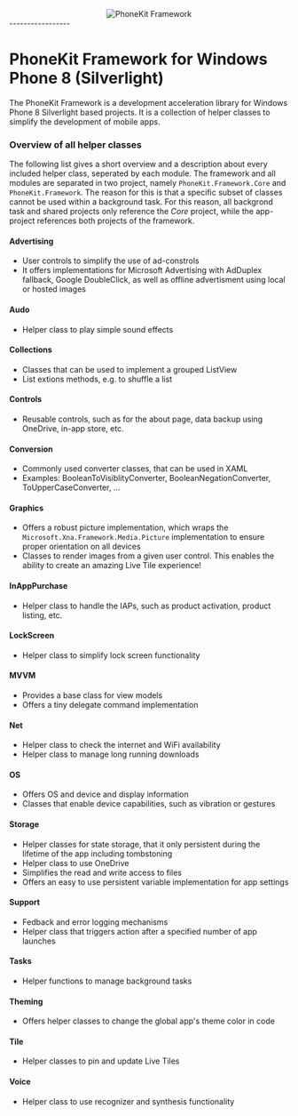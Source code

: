 <div align="center">
  <img src="https://github.com/bsautermeister/uwpcore.framework/blob/master/Assets/phonekit.png" alt="PhoneKit Framework"><br>
</div>
-----------------

# PhoneKit Framework for Windows Phone 8 (Silverlight)

The PhoneKit Framework is a development acceleration library for Windows Phone 8 Silverlight based projects. It is a collection of helper classes to simplify the development of mobile apps.

### Overview of all helper classes

The following list gives a short overview and a description about every included helper class, seperated by each module. The framework and all modules are separated in two project, namely `PhoneKit.Framework.Core` and `PhoneKit.Framework`. The reason for this is that a specific subset of classes cannot be used within a background task. For this reason, all backgrond task and shared projects only reference the *Core* project, while the app-project references both projects of the framework.

#### Advertising
- User controls to simplify the use of ad-constrols
- It offers implementations for Microsoft Advertising with AdDuplex fallback, Google DoubleClick, as well as offline advertisment using local or hosted images

#### Audo
- Helper class to play simple sound effects

#### Collections
- Classes that can be used to implement a grouped ListView
- List extions methods, e.g. to shuffle a list

#### Controls
- Reusable controls, such as for the about page, data backup using OneDrive, in-app store, etc.

#### Conversion
- Commonly used converter classes, that can be used in XAML
- Examples: BooleanToVisiblityConverter, BooleanNegationConverter, ToUpperCaseConverter, ...

#### Graphics
- Offers a robust picture implementation, which wraps the `Microsoft.Xna.Framework.Media.Picture` implementation to ensure proper orientation on all devices
- Classes to render images from a given user control. This enables the ability to create an amazing Live Tile experience!

#### InAppPurchase
- Helper class to handle the IAPs, such as product activation, product listing, etc.

#### LockScreen
- Helper class to simplify lock screen functionality

#### MVVM
- Provides a base class for view models
- Offers a tiny delegate command implementation

#### Net
- Helper class to check the internet and WiFi availability
- Helper class to manage long running downloads

#### OS
- Offers OS and device and display information
- Classes that enable device capabilities, such as vibration or gestures

#### Storage
- Helper classes for state storage, that it only persistent during the lifetime of the app including tombstoning
- Helper class to use OneDrive
- Simplifies the read and write access to files
- Offers an easy to use persistent variable implementation for app settings

#### Support
- Fedback and error logging mechanisms
- Helper class that triggers action after a specified number of app launches

#### Tasks
- Helper functions to manage background tasks

#### Theming
- Offers helper classes to change the global app's theme color in code

#### Tile
- Helper classes to pin and update Live Tiles

#### Voice
- Helper class to use recognizer and synthesis functionality

